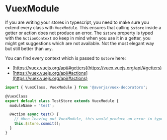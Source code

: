 # VuexModule

If you are writing your stores in typescript, you need to make sure you extend every class with `VuexModule`. This ensures that calling `$store` inside a getter or action does not produce an error. The `$store` property is typed with the `ActionContext` so keep in mind when you use it in a getter, you might get suggestions which are not available. Not the most elegant way but still better than `any`.

You can find every context which is passed to `$store` here:
- [https://vuex.vuejs.org/api/#getters](https://vuex.vuejs.org/api/#getters)
- [https://vuex.vuejs.org/api/#actions](https://vuex.vuejs.org/api/#actions)

```typescript
import { VuexClass, VuexModule } from '@averjs/vuex-decorators';

@VuexClass
export default class TestStore extends VuexModule {
  moduleName = 'test';

  @Action async test() {
    // When leaving out VuexModule, this would produce an error in typescript.
    this.$store.commit();
  }
}
```
